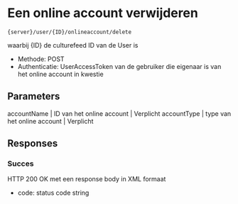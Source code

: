 ---
---

# Een online account verwijderen

	{server}/user/{ID}/onlineaccount/delete

waarbij {ID} de culturefeed ID van de User is

* Methode: POST
* Authenticatie: UserAccessToken van de gebruiker die eigenaar is van het online account in kwestie

## Parameters

accountName	| ID van het online account	| Verplicht
accountType | type van het online account	| Verplicht

## Responses

### Succes

HTTP 200 OK met een response body in XML formaat
* code: status code string
